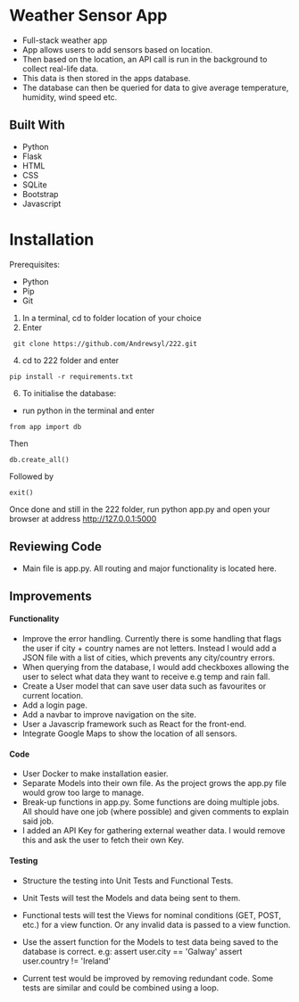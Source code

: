 # Weather Sensor App

- Full-stack weather app
- App allows users to add sensors based on location.
- Then based on the location, an API call is run in the background to collect real-life data.
- This data is then stored in the apps database.
- The database can then be queried for data to give average temperature, humidity, wind speed etc.

##  Built With

* Python
* Flask
* HTML
* CSS
* SQLite
* Bootstrap
* Javascript

# Installation

Prerequisites:

- Python
- Pip
- Git

1. In a terminal, cd to folder location of your choice
2. Enter
 ```
  git clone https://github.com/Andrewsyl/222.git
  ```
4. cd to 222 folder and enter
```
pip install -r requirements.txt
```
6. To initialise the database:

- run python in the terminal and enter
```
from app import db
```
Then
```
db.create_all()
```
Followed by
```
exit()
```

Once done and still in the 222 folder, run python app.py and open your browser at address http://127.0.0.1:5000

## Reviewing Code

* Main file is app.py. All routing and major functionality is located here.

## Improvements

#### Functionality

* Improve the error handling. Currently there is some handling that flags the user if city + country names are not letters. Instead I would add a JSON file with a list of cities, which prevents any city/country errors.
* When querying from the database, I would add checkboxes allowing the user to select what data they want to receive e.g temp and rain fall.
* Create a User model that can save user data such as favourites or current location.
* Add a login page.
* Add a navbar to improve navigation on the site.
* User a Javascrip framework such as React for the front-end.
* Integrate Google Maps to show the location of all sensors. 

#### Code

* User Docker to make installation easier. 
* Separate Models into their own file. As the project grows the app.py file would grow too large to manage.
* Break-up functions in app.py. Some functions are doing multiple jobs. All should have one job (where possible) and given comments to explain said job.
* I added an API Key for gathering external weather data. I would remove this and ask the user to fetch their own Key.

#### Testing

* Structure the testing into Unit Tests and Functional Tests.
* Unit Tests will test the Models and data being sent to them.
* Functional tests will test the Views for nominal conditions (GET, POST, etc.) for a view function. Or any invalid data is passed to a view function.

* Use the assert function for the Models to test data being saved to the database is correct. e.g:
assert user.city == 'Galway'
assert user.country != 'Ireland'


* Current test would be improved by removing redundant code. Some tests are similar and could be combined using a loop.
